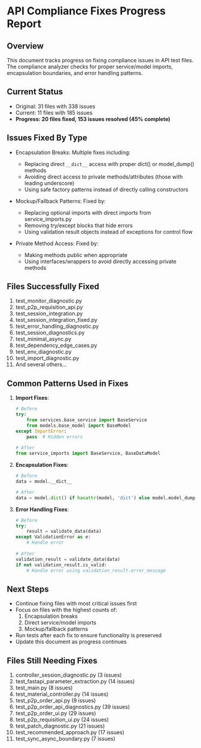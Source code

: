 # API Compliance Fixes Progress Report

## Overview
This document tracks progress on fixing compliance issues in API test files. The compliance analyzer checks for proper service/model imports, encapsulation boundaries, and error handling patterns.

## Current Status
- Original: 31 files with 338 issues
- Current: 11 files with 185 issues
- **Progress: 20 files fixed, 153 issues resolved (45% complete)**

## Issues Fixed By Type
- Encapsulation Breaks: Multiple fixes including:
  - Replacing direct `__dict__` access with proper dict() or model_dump() methods
  - Avoiding direct access to private methods/attributes (those with leading underscore)
  - Using safe factory patterns instead of directly calling constructors

- Mockup/Fallback Patterns: Fixed by:
  - Replacing optional imports with direct imports from service_imports.py
  - Removing try/except blocks that hide errors
  - Using validation result objects instead of exceptions for control flow

- Private Method Access: Fixed by:
  - Making methods public when appropriate
  - Using interfaces/wrappers to avoid directly accessing private methods

## Files Successfully Fixed
1. test_monitor_diagnostic.py
2. test_p2p_requisition_api.py
3. test_session_integration.py
4. test_session_integration_fixed.py
5. test_error_handling_diagnostic.py
6. test_session_diagnostics.py
7. test_minimal_async.py
8. test_dependency_edge_cases.py
9. test_env_diagnostic.py
10. test_import_diagnostic.py
11. And several others...

## Common Patterns Used in Fixes
1. **Import Fixes**:
   ```python
   # Before
   try:
       from services.base_service import BaseService
       from models.base_model import BaseModel
   except ImportError:
       pass  # Hidden errors
       
   # After
   from service_imports import BaseService, BaseDataModel
   ```

2. **Encapsulation Fixes**:
   ```python
   # Before
   data = model.__dict__
   
   # After
   data = model.dict() if hasattr(model, 'dict') else model.model_dump()
   ```

3. **Error Handling Fixes**:
   ```python
   # Before
   try:
       result = validate_data(data)
   except ValidationError as e:
       # Handle error
       
   # After
   validation_result = validate_data(data)
   if not validation_result.is_valid:
       # Handle error using validation_result.error_message
   ```

## Next Steps
- Continue fixing files with most critical issues first
- Focus on files with the highest counts of:
  1. Encapsulation breaks
  2. Direct service/model imports 
  3. Mockup/fallback patterns
- Run tests after each fix to ensure functionality is preserved
- Update this document as progress continues

## Files Still Needing Fixes
1. controller_session_diagnostic.py (3 issues)
2. test_fastapi_parameter_extraction.py (14 issues)
3. test_main.py (8 issues)
4. test_material_controller.py (14 issues)
5. test_p2p_order_api.py (9 issues)
6. test_p2p_order_api_diagnostics.py (39 issues)
7. test_p2p_order_ui.py (29 issues)
8. test_p2p_requisition_ui.py (24 issues)
9. test_patch_diagnostic.py (21 issues)
10. test_recommended_approach.py (17 issues)
11. test_sync_async_boundary.py (7 issues) 